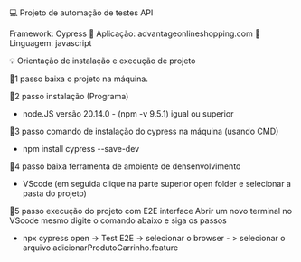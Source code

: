 💻 Projeto de automação de testes API

Framework: Cypress 🌠
Aplicação: advantageonlineshopping.com 🧪
Linguagem: javascript 

💡 Orientação de instalação e execução de projeto

🌌1 passo 
baixa o projeto na máquina. 

🌌2 passo
instalação (Programa)
- node.JS   versão 20.14.0 - (npm -v 9.5.1) igual ou superior  

🌌3 passo
comando de instalação do cypress na máquina (usando CMD)
- npm install cypress --save-dev

🌌4 passo
baixa ferramenta de ambiente de densenvolvimento
- VScode (em seguida clique na parte superior open folder e selecionar a pasta do projeto)

🌌5 passo 
execução do projeto com E2E interface
Abrir um novo terminal no VScode mesmo 
digite o comando abaixo e siga os passos 
- npx cypress open -> Test E2E -> selecionar o browser - > selecionar o arquivo adicionarProdutoCarrinho.feature
